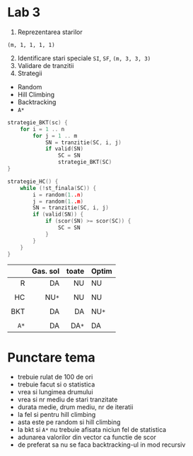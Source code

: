 Lab 3
=====

1. Reprezentarea starilor
```
(m, 1, 1, 1, 1)
```
2. Identificare stari speciale
`SI`, `SF`, `(m, 3, 3, 3)`
3. Validare de tranzitii
4. Strategii
  * Random
  * Hill Climbing
  * Backtracking
  * `A*`

```C
strategie_BKT(sc) {
	for i = 1 .. n
		for j = 1 .. m
			SN = tranzitie(SC, i, j)
			if valid(SN)
				SC = SN
				strategie_BKT(SC)
}
```


```C
strategie_HC() {
	while (!st_finala(SC)) {
		i = random(1..n)
		j = random(1..m)
		SN = tranzitie(SC, i, j)
		if (valid(SN)) {
			if (scor(SN) >= scor(SC)) {
				SC = SN
			}
		}
	}
}
```


|           |  Gas. sol    |    toate   | Optim
|----------:|-------------:|-----------:|--------
|    R      |   DA         |  NU        | NU
|           |              |            |
|	HC      |  NU`*`       |   NU       | NU
|           |              |            |
|   BKT     |  DA          |   DA       | NU`*`
|           |              |            |
|   `A*`    |   DA         |   DA`*`    | DA 


Punctare tema
=============
  * trebuie rulat de 100 de ori
  * trebuie facut si o statistica
  * vrea si lungimea drumului
  * vrea si nr mediu de stari tranzitate
  * durata medie, drum mediu, nr de iteratii
  * la fel si pentru hill climbing
  * asta este pe random si hill climbing
  * la bkt si `A*` nu trebuie afisata niciun fel de statistica
  * adunarea valorilor din vector ca functie de scor
  * de preferat sa nu se faca backtracking-ul in mod recursiv


